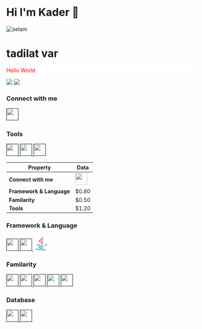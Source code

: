 # Hi I'm Kader 👋
![selam](https://i.giphy.com/media/3o8dp4AJDl5aI4qqI0/giphy.webp)

<h1> tadilat var  </h1>
<p style="color:red;background-color:white"> Hello World </p>

<p align="left">
  <img height="190" src="https://github-readme-stats.vercel.app/api?username=tutunamayanlar2021&show_icons=true&theme=dark" />
  <img height="190" src="https://github-readme-stats.vercel.app/api/top-langs/?username=tutunamayanlar2021&show_icons=true&theme=dark&langs_count=8" />
</p>

### **Connect with me**
<p align='left'>
</a> 
<a href=''>
<img height="32" width="32" src= " https://cdn.simpleicons.org/linkedin" />
</a>
</p>

### **Tools**
<p align='left'>
</a> 
<a href=''>
<img height="32" width="32" src= "https://cdn.simpleicons.org/visualstudiocode" />
</a>
<a href=''>
  
<img height="32" width="32" src= " https://cdn.simpleicons.org/xcode" />
</a>
<a href=''>

<img height="32" width="32" src= " https://cdn.simpleicons.org/androidstudio" />
</a>
</p>

| Property  |   Data    |
| --------- | --------- |
| **Connect with me**   |   [<img height="32" width="32" src="https://cdn-icons-png.flaticon.com/512/174/174857.png">](https://www.linkedin.com/in/kader-oral-4464331a5)|
| **Framework & Language**  | $0.80     |
| **Familarity**    | $0.50     |
|  **Tools**    | $1.20     |


### **Framework & Language**
<p align='left'>
</a> 
<a href=''>
<img height="32" width="32" src= " https://cdn.simpleicons.org/swift" />
</a>
</a> 
<a href=''>
<img height="32" width="32" src= " https://cdn.simpleicons.org/flutter" />
</a>
</a> 
<a href=''>
<img height="40" width="40" src= "https://raw.githubusercontent.com/devicons/devicon/master/icons/java/java-original.svg" />
</a>
</p>

### **Familarity**
<p align='left'>
</a> 
<a href=''>
<img height="32" width="32" src= " https://cdn.simpleicons.org/python" />
</a>
</a> 
<a href=''>
<img height="32" width="32" src= " https://cdn.simpleicons.org/csharp" />
</a>
</a> 
<a href=''>
<img height="32" width="32" src= "https://cdn.simpleicons.org/c++" />
</a>
<a href=''>
<img height="32" width="32" src= "https://cdn.simpleicons.org/selenium" />
</a>
</a>
<a href=''>
<img height="32" width="32" src= "https://cdn.simpleicons.org/postgresql" />
</a>
</p>

### **Database**
<p align='left'>
</a> 
<a href=''>
<img height="32" width="32" src= " https://cdn.simpleicons.org/firebase" />
</a>
</a> 
<a href=''>
<img height="32" width="32" src= " https://cdn.simpleicons.org/sqlite" />
</a>
</p>
